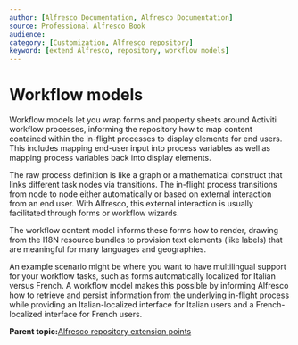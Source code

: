 ```yaml
---
author: [Alfresco Documentation, Alfresco Documentation]
source: Professional Alfresco Book
audience: 
category: [Customization, Alfresco repository]
keyword: [extend Alfresco, repository, workflow models]
---
```


# Workflow models

Workflow models let you wrap forms and property sheets around Activiti workflow processes, informing the repository how to map content contained within the in-flight processes to display elements for end users. This includes mapping end-user input into process variables as well as mapping process variables back into display elements.

The raw process definition is like a graph or a mathematical construct that links different task nodes via transitions. The in-flight process transitions from node to node either automatically or based on external interaction from an end user. With Alfresco, this external interaction is usually facilitated through forms or workflow wizards.

The workflow content model informs these forms how to render, drawing from the I18N resource bundles to provision text elements \(like labels\) that are meaningful for many languages and geographies.

An example scenario might be where you want to have multilingual support for your workflow tasks, such as forms automatically localized for Italian versus French. A workflow model makes this possible by informing Alfresco how to retrieve and persist information from the underlying in-flight process while providing an Italian-localized interface for Italian users and a French-localized interface for French users.

**Parent topic:**[Alfresco repository extension points](../concepts/customize-overview.md)


